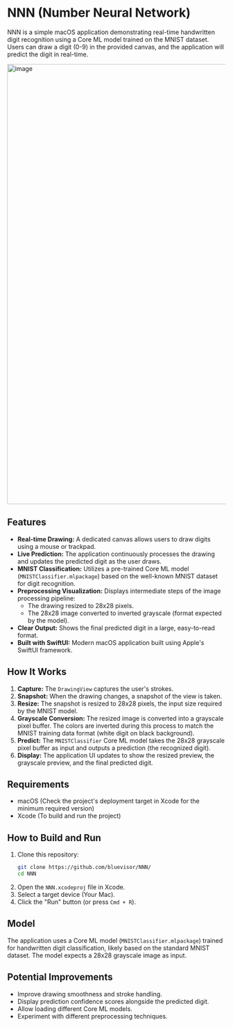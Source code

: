# NNN (Number Neural Network)

NNN is a simple macOS application demonstrating real-time handwritten digit recognition using a Core ML model trained on the MNIST dataset. Users can draw a digit (0-9) in the provided canvas, and the application will predict the digit in real-time.

<img width="1012" alt="image" src="https://github.com/user-attachments/assets/90b9fe95-0fc0-4f18-9edc-c688c976b208" />


## Features

*   **Real-time Drawing:** A dedicated canvas allows users to draw digits using a mouse or trackpad.
*   **Live Prediction:** The application continuously processes the drawing and updates the predicted digit as the user draws.
*   **MNIST Classification:** Utilizes a pre-trained Core ML model (`MNISTClassifier.mlpackage`) based on the well-known MNIST dataset for digit recognition.
*   **Preprocessing Visualization:** Displays intermediate steps of the image processing pipeline:
    *   The drawing resized to 28x28 pixels.
    *   The 28x28 image converted to inverted grayscale (format expected by the model).
*   **Clear Output:** Shows the final predicted digit in a large, easy-to-read format.
*   **Built with SwiftUI:** Modern macOS application built using Apple's SwiftUI framework.

## How It Works

1.  **Capture:** The `DrawingView` captures the user's strokes.
2.  **Snapshot:** When the drawing changes, a snapshot of the view is taken.
3.  **Resize:** The snapshot is resized to 28x28 pixels, the input size required by the MNIST model.
4.  **Grayscale Conversion:** The resized image is converted into a grayscale pixel buffer. The colors are inverted during this process to match the MNIST training data format (white digit on black background).
5.  **Predict:** The `MNISTClassifier` Core ML model takes the 28x28 grayscale pixel buffer as input and outputs a prediction (the recognized digit).
6.  **Display:** The application UI updates to show the resized preview, the grayscale preview, and the final predicted digit.

## Requirements

*   macOS (Check the project's deployment target in Xcode for the minimum required version)
*   Xcode (To build and run the project)

## How to Build and Run

1.  Clone this repository:
    ```bash
    git clone https://github.com/bluevisor/NNN/
    cd NNN
    ```
2.  Open the `NNN.xcodeproj` file in Xcode.
3.  Select a target device (Your Mac).
4.  Click the "Run" button (or press `Cmd + R`).

## Model

The application uses a Core ML model (`MNISTClassifier.mlpackage`) trained for handwritten digit classification, likely based on the standard MNIST dataset. The model expects a 28x28 grayscale image as input.

## Potential Improvements

*   Improve drawing smoothness and stroke handling.
*   Display prediction confidence scores alongside the predicted digit.
*   Allow loading different Core ML models.
*   Experiment with different preprocessing techniques.
